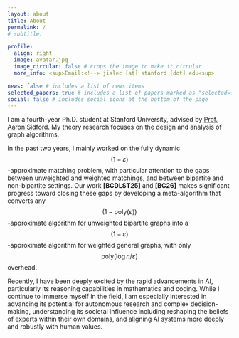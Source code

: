 ```yaml
---
layout: about
title: About
permalink: /
# subtitle:

profile:
  align: right
  image: avatar.jpg
  image_circular: false # crops the image to make it circular
  more_info: <sup>Email:<!--> jialec [at] stanford [dot] edu<sup>

news: false # includes a list of news items
selected_papers: true # includes a list of papers marked as "selected={true}"
social: false # includes social icons at the bottom of the page
---
```

<!-- 
Write your biography here. Tell the world about yourself. Link to your favorite [subreddit](http://reddit.com). You can put a picture in, too. The code is already in, just name your picture `prof_pic.jpg` and put it in the `img/` folder.

Put your address / P.O. box / other info right below your picture. You can also disable any of these elements by editing `profile` property of the YAML header of your `_pages/about.md`. Edit `_bibliography/papers.bib` and Jekyll will render your [publications page](/al-folio/publications/) automatically.

Link to your social media connections, too. This theme is set up to use [Font Awesome icons](https://fontawesome.com/) and [Academicons](https://jpswalsh.github.io/academicons/), like the ones below. Add your Facebook, Twitter, LinkedIn, Google Scholar, or just disable all of them. -->


I am a fourth-year Ph.D. student at Stanford University, advised by <a href="https://www.aaronsidford.com/">Prof. Aaron Sidford</a>. My theory research focuses on the design and analysis of graph algorithms.

In the past two years, I mainly worked on the fully dynamic $$(1-\varepsilon)$$-approximate matching problem, with particular attention to the gaps between unweighted and weighted matchings, and between bipartite and non-bipartite settings. Our work **[BCDLST25]** and **[BC26]** makes significant progress toward closing these gaps by developing a meta-algorithm that converts any $$(1-\mathrm{poly}(\varepsilon))$$-approximate algorithm for unweighted bipartite graphs into a $$(1-\varepsilon)$$-approximate algorithm for weighted general graphs, with only $$\mathrm{poly}(\log n/\varepsilon)$$ overhead.

Recently, I have been deeply excited by the rapid advancements in AI, particularly its reasoning capabilities in mathematics and coding. While I continue to immerse myself in the field, I am especially interested in advancing its potential for autonomous research and complex decision-making, understanding its societal influence including reshaping the beliefs of experts within their own domains, and aligning AI systems more deeply and robustly with human values.

<!-- the following questions:
* How can human domain knowledge further enhance models’ reasoning abilities toward independent research?
* To what extent can models influence or manipulate the beliefs of experts within their own fields?
* Do models exhibit a stable utility function when operating in complex decision-making environments?
* How can we align models more fundamentally and robustly with human values? -->

<!-- Previously, I obtained my B.Sc., Summa Cum Laude in Computer Science and Technology from Turing Class, Peking University, advised by <a href="https://cfcs.pku.edu.cn/yuqkong/">Prof. Yuqing Kong</a>. During my undergraduate years, I am fortunate to have worked closely with <a href="https://procaccia.info/">Prof. Ariel Procaccia</a> on Fair Division and with <a href="https://sites.northwestern.edu/hartline/">Prof. Jason Hartline</a> on Algorithmic Fairness. -->
